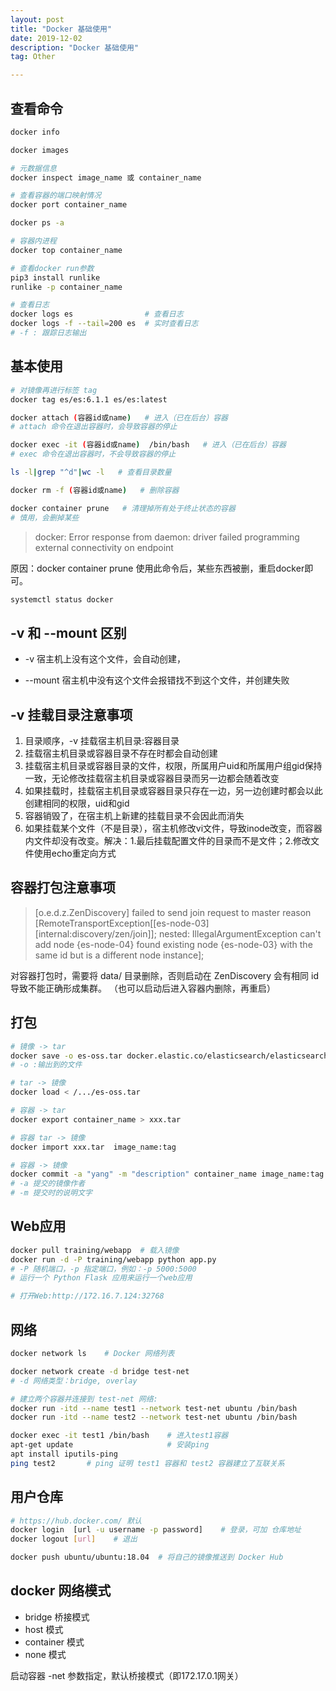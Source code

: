 ```yaml
---
layout: post
title: "Docker 基础使用"
date: 2019-12-02
description: "Docker 基础使用"
tag: Other

---
```



## 查看命令

```sh
docker info 

docker images

# 元数据信息
docker inspect image_name 或 container_name

# 查看容器的端口映射情况
docker port container_name

docker ps -a

# 容器内进程
docker top container_name  

# 查看docker run参数
pip3 install runlike
runlike -p container_name

# 查看日志
docker logs es                # 查看日志
docker logs -f --tail=200 es  # 实时查看日志
# -f : 跟踪日志输出
```


## 基本使用

```sh
# 对镜像再进行标签 tag
docker tag es/es:6.1.1 es/es:latest

docker attach (容器id或name)   # 进入（已在后台）容器
# attach 命令在退出容器时，会导致容器的停止

docker exec -it (容器id或name)  /bin/bash   # 进入（已在后台）容器
# exec 命令在退出容器时，不会导致容器的停止

ls -l|grep "^d"|wc -l   # 查看目录数量 

docker rm -f (容器id或name)   # 删除容器

docker container prune   # 清理掉所有处于终止状态的容器 
# 慎用，会删掉某些 
```

> docker: Error response from daemon: driver failed programming external connectivity on endpoint

原因：docker container prune 使用此命令后，某些东西被删，重启docker即可。

```sh
systemctl status docker
```


## -v 和 --mount 区别

- -v 宿主机上没有这个文件，会自动创建，

- --mount 宿主机中没有这个文件会报错找不到这个文件，并创建失败


## -v 挂载目录注意事项

1. 目录顺序，-v 挂载宿主机目录:容器目录
2. 挂载宿主机目录或容器目录不存在时都会自动创建
3. 挂载宿主机目录或容器目录的文件，权限，所属用户uid和所属用户组gid保持一致，无论修改挂载宿主机目录或容器目录而另一边都会随着改变
4. 如果挂载时，挂载宿主机目录或容器目录只存在一边，另一边创建时都会以此创建相同的权限，uid和gid
5. 容器销毁了，在宿主机上新建的挂载目录不会因此而消失
6. 如果挂载某个文件（不是目录），宿主机修改vi文件，导致inode改变，而容器内文件却没有改变。解决：1.最后挂载配置文件的目录而不是文件；2.修改文件使用echo重定向方式


## 容器打包注意事项

> [o.e.d.z.ZenDiscovery] failed to send join request to master
reason [RemoteTransportException[[es-node-03][internal:discovery/zen/join]]; 
nested: IllegalArgumentException can't add node {es-node-04}
found existing node {es-node-03} with the same id but is a different node instance];

对容器打包时，需要将 data/ 目录删除，否则启动在 ZenDiscovery 会有相同 id 导致不能正确形成集群。
（也可以启动后进入容器内删除，再重启）





## 打包

```sh
# 镜像 -> tar
docker save -o es-oss.tar docker.elastic.co/elasticsearch/elasticsearch-oss:6.1.1
# -o :输出到的文件

# tar -> 镜像
docker load < /.../es-oss.tar

# 容器 -> tar
docker export container_name > xxx.tar

# 容器 tar -> 镜像
docker import xxx.tar  image_name:tag

# 容器 -> 镜像
docker commit -a "yang" -m "description" container_name image_name:tag
# -a 提交的镜像作者
# -m 提交时的说明文字
```



## Web应用

```sh
docker pull training/webapp  # 载入镜像
docker run -d -P training/webapp python app.py
# -P 随机端口，-p 指定端口，例如：-p 5000:5000
# 运行一个 Python Flask 应用来运行一个web应用

# 打开Web:http://172.16.7.124:32768
```


## 网络

```sh
docker network ls    # Docker 网络列表

docker network create -d bridge test-net
# -d 网络类型：bridge, overlay

# 建立两个容器并连接到 test-net 网络:
docker run -itd --name test1 --network test-net ubuntu /bin/bash
docker run -itd --name test2 --network test-net ubuntu /bin/bash

docker exec -it test1 /bin/bash    # 进入test1容器
apt-get update                     # 安装ping
apt install iputils-ping
ping test2       # ping 证明 test1 容器和 test2 容器建立了互联关系 
```


## 用户仓库

```sh
# https://hub.docker.com/ 默认
docker login  [url -u username -p password]    # 登录，可加 仓库地址 
docker logout [url]    # 退出

docker push ubuntu/ubuntu:18.04  # 将自己的镜像推送到 Docker Hub
```


## docker 网络模式

- bridge 桥接模式
- host 模式
- container 模式
- none 模式

启动容器 -net 参数指定，默认桥接模式（即172.17.0.1网关）


